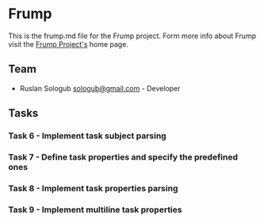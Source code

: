 # Frump

This is the frump.md file for the Frump project. Form more info about Frump
visit the [Frump Project's](https://github.com/sologub/frump) home page.

## Team
* Ruslan Sologub <sologub@gmail.com> - Developer

## Tasks

### Task 6 - Implement task subject parsing
### Task 7 - Define task properties and specify the predefined ones
### Task 8 - Implement task properties parsing
### Task 9 - Implement multiline task properties
